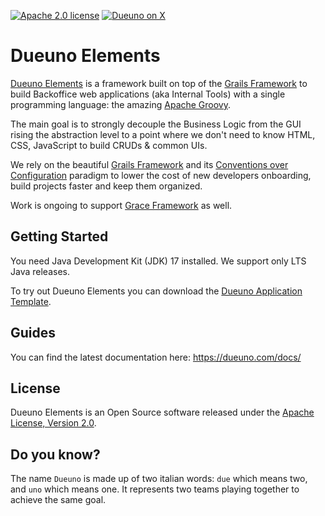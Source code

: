 [![Apache 2.0 license](https://img.shields.io/badge/License-APACHE%202.0-green.svg?logo=APACHE&style=flat)](https://opensource.org/licenses/Apache-2.0)
[![Dueuno on X](https://img.shields.io/twitter/follow/dueunoframework?style=social)](https://x.com/dueunoframework)

Dueuno Elements
===
[Dueuno Elements](https://dueuno.com) is a framework built on top of the [Grails Framework](https://grails.org) to build Backoffice web applications (aka Internal Tools) with a single programming language: the amazing [Apache Groovy](https://groovy-lang.org).

The main goal is to strongly decouple the Business Logic from the GUI rising the abstraction level to a point where we don't need to know HTML, CSS, JavaScript to build CRUDs & common UIs.

We rely on the beautiful [Grails Framework](https://grails.org) and its [Conventions over Configuration](https://en.wikipedia.org/wiki/Convention_over_configuration) paradigm to lower the cost of  new developers onboarding, build projects faster and keep them organized.

Work is ongoing to support [Grace Framework](https://graceframework.org/) as well.

Getting Started
---
You need Java Development Kit (JDK) 17 installed. We support only LTS Java releases.

To try out Dueuno Elements you can download the [Dueuno Application Template](https://github.com/dueuno-projects/dueuno-app-template).

Guides
---
You can find the latest documentation here: https://dueuno.com/docs/

License
---
Dueuno Elements is an Open Source software released under the [Apache License, Version 2.0](https://www.apache.org/licenses/LICENSE-2.0.html).

Do you know?
---
The name `Dueuno` is made up of two italian words: `due` which means two, and `uno` which means one. It represents two teams playing together to achieve the same goal.

